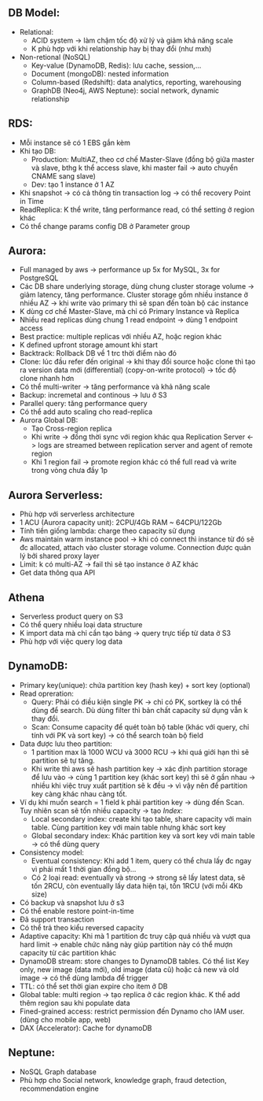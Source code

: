 ## DB Model:
 - Relational: 
   - ACID system -> làm chậm tốc độ xử lý và giảm khả năng scale
   - K phù hợp với khi relationship hay bị thay đổi (như mxh)
 - Non-retional (NoSQL)
   - Key-value (DynamoDB, Redis): lưu cache, session,...
   - Document (mongoDB): nested information
   - Column-based (Redshift): data analytics, reporting, warehousing
   - GraphDB (Neo4j, AWS Neptune): social network, dynamic relationship
## RDS:
 - Mỗi instance sẽ có 1 EBS gắn kèm
 - Khi tạo DB:
   - Production: MultiAZ, theo cơ chế Master-Slave (đồng bộ giữa master và slave, bthg k thể access slave, khi master fail -> auto chuyển CNAME sang slave)
   - Dev: tạo 1 instance ở 1 AZ
 - Khi snapshot -> có cả thông tin transaction log -> có thể recovery Point in Time
 - ReadReplica: K thể write, tăng performance read, có thể setting ở region khác
 - Có thể change params config DB ở Parameter group
 
## Aurora:
 - Full managed by aws -> performance up 5x for MySQL, 3x for PostgreSQL
 - Các DB share underlying storage, dùng chung cluster storage volume -> giảm latency, tăng performance. Cluster storage gồm nhiều instance ở nhiều AZ -> khi write vào primary thì sẽ span đến toàn bộ các instance
 - K dùng cơ chế Master-Slave, mà chỉ có Primary Instance và Replica
 - Nhiều read replicas dùng chung 1 read endpoint -> dùng 1 endpoint access
 - Best practice: multiple replicas với nhiều AZ, hoặc region khác
 - K defined upfront storage amount khi start
 - Backtrack: Rollback DB về 1 trc thời điểm nào đó
 - Clone: lúc đầu refer đến original -> khi thay đổi source hoặc clone thì tạo ra version data mới (differential) (copy-on-write protocol) -> tốc độ clone nhanh hơn
 - Có thể multi-writer -> tăng performance và khả năng scale
 - Backup: incremetal and continous -> lưu ở S3
 - Parallel query: tăng performance query 
 - Có thể add auto scaling cho read-replica
 - Aurora Global DB:
   - Tạo Cross-region replica
   - Khi write -> đồng thời sync với region khác qua Replication Server <-> logs are streamed between replication server and agent of remote region
   - Khi 1 region fail -> promote region khác có thể full read và write trong vòng chưa đầy 1p
   
## Aurora Serverless:
 - Phù hợp với serverless architecture
 - 1 ACU (Aurora capacity unit): 2CPU/4Gb RAM ~ 64CPU/122Gb
 - Tính tiền giống lambda: charge theo capacity sử dụng
 - Aws maintain warm instance pool -> khi có connect thì instance từ đó sẽ đc allocated, attach vào cluster storage volume. Connection được quản lý bởi shared proxy layer
 - Limit: k có multi-AZ -> fail thì sẽ tạo instance ở AZ khác
 - Get data thông qua API
 
## Athena
 - Serverless product query on S3
 - Có thể query nhiều loại data structure
 - K import data mà chỉ cần tạo bảng -> query trực tiếp từ data ở S3
 - Phù hợp với việc query log data
 
 ## DynamoDB:
  - Primary key(unique): chứa partition key (hash key) + sort key (optional)
  - Read opreration:
    - Query: Phải có điều kiện single PK -> chỉ có PK, sortkey là có thể dùng để search. Dù dùng filter thì bản chất capacity sử dụng vẫn k thay đổi.
    - Scan: Consume capacity để quét toàn bộ table (khác với query, chỉ tính với PK và sort key) -> có thể search toàn bộ field
  - Data được lưu theo partition:
    - 1 partition max là 1000 WCU và 3000 RCU -> khi quá giới hạn thì sẽ partition sẽ tự tăng. 
    - Khi write thì aws sẽ hash partition key -> xác định partition storage để lưu vào -> cùng 1 partition key (khác sort key) thì sẽ ở gần nhau -> nhiều khi việc truy xuất partition sẽ k đều -> vì vậy nên để partition key càng khác nhau càng tốt.
  - Ví dụ khi muốn search = 1 field k phải partition key -> dùng đến Scan. Tuy nhiên scan sẽ tốn nhiều capacity -> tạo *Index*:
    - Local secondary index: create khi tạo table, share capacity với main table. Cùng partition key với main table nhưng khác sort key
    - Global secondary index: Khác partition key và sort key với main table -> có thể dùng query
  - Consistency model:
    - Eventual consistency: Khi add 1 item, query có thể chưa lấy đc ngay vì phải mất 1 thời gian đồng bộ...
    - Có 2 loại read: eventually và strong -> strong sẽ lấy latest data, sẽ tốn 2RCU, còn eventually lấy data hiện tại, tốn 1RCU (với mỗi 4Kb size)
  - Có backup và snapshot lưu ở s3
  - Có thể enable restore point-in-time
  - Đã support transaction
  - Có thể trả theo kiểu reversed capacity
  - Adaptive capacity: Khi mà 1 partition đc truy cập quá nhiều và vượt qua hard limit -> enable chức năng này giúp partition này có thể mượn capacity từ các partition khác
  - DynamoDB stream: store changes to DynamoDB tables. Có thể list Key only, new image (data mới), old image (data cũ) hoặc cả new và old image -> có thể dùng lambda để trigger
  - TTL: có thể set thời gian expire cho item ở DB
  - Global table: multi region -> tạo replica ở các region khác. K thể add thêm region sau khi populate data
  - Fined-grained access: restrict permission đến Dynamo cho IAM user. (dùng cho mobile app, web)
  - DAX (Accelerator): Cache for dynamoDB
  
## Neptune:
  - NoSQL Graph database
  - Phù hợp cho Social network, knowledge graph, fraud detection, recommendation engine
